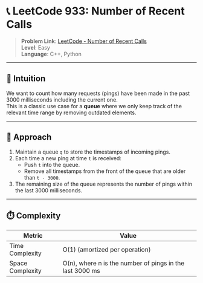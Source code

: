# 📞 LeetCode 933: Number of Recent Calls

> **Problem Link**: [LeetCode - Number of Recent Calls](https://leetcode.com/problems/number-of-recent-calls/)  
> **Level**: Easy  
> **Language**: C++, Python

---

## 🧠 Intuition

We want to count how many requests (pings) have been made in the past 3000 milliseconds including the current one.  
This is a classic use case for a **queue** where we only keep track of the relevant time range by removing outdated elements.

---

## 🔨 Approach

1. Maintain a queue `q` to store the timestamps of incoming pings.
2. Each time a new ping at time `t` is received:
   - Push `t` into the queue.
   - Remove all timestamps from the front of the queue that are older than `t - 3000`.
3. The remaining size of the queue represents the number of pings within the last 3000 milliseconds.

---

## ⏱️ Complexity

| Metric            | Value        |
|-------------------|--------------|
| Time Complexity   | O(1) (amortized per operation) |
| Space Complexity  | O(n), where n is the number of pings in the last 3000 ms |
